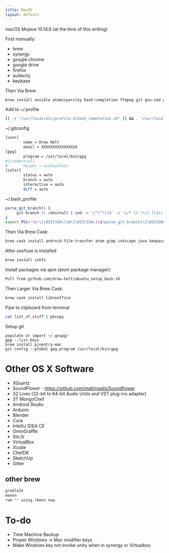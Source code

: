 ```yaml
---
title: MacOS
layout: default
---
```


macOS Mojave 10.14.6 (at the time of this writing)

First manually:

-   brew
-   synergy
-   google chrome
-   google drive
-   firefox
-   audacity
-   keybase

Then Via Brew:

``` bash
brew install ansible atomicparsley bash-completion ffmpeg git gnu-sed gnupg hub imagemagick jq kpcli nmap nvm openconnect openssl openvpn p7zip pstree psutils rename rbenv shellcheck sqlitebrowser telnet watch unrar wget xz
```

Add to ~/.profile

``` bash
[[ -r "/usr/local/etc/profile.d/bash_completion.sh" ]] && . "/usr/local/etc/profile.d/bash_completion.sh"
```

~/.gitconfig

``` bash
[user]
        name = Drew Holt
        email = XXXXXXXXXXXXXXXX
[gpg]
        program = /usr/local/bin/gpg
#[credential]
#       helper = osxkeychain
[color]
        status = auto
        branch = auto
        interactive = auto
        diff = auto
```

~/.bash\_profile

``` bash
parse_git_branch() {
     git branch 2> /dev/null | sed -e '/^[^*]/d' -e 's/* \(.*\)/ (\1)/'
}
export PS1="\h:\[\033[32m\]\W\[\033[33m\]\$(parse_git_branch)\[\033[00m\] $ "
```

Then Via Brew Cask:

``` bash
brew cask install android-file-transfer atom gimp inkscape java keepassxc osxfuse qbittorrent slack vlc tunnelblick vnc-viewer wireshark
```

After osxfuse is installed

``` bash
brew install sshfs
```

Install packages via apm (atom package manager):

``` bash
Pull from github.com/drew-holt/ubuntu_setup_bash.sh
```

Then Larger Via Brew Cask:

``` bash
brew cask install libreoffice
```

Pipe to clipboard from terminal

``` bash
cat list_of_stuff | pbcopy
```

Setup git

    populate or import ~/.gnupg/
    gpg --list-keys
    brew install pinentry-mac
    git config --global gpg.program /usr/local/bin/gpg

Other OS X Software
===================

-   XQuartz
-   SoundFlower - <https://github.com/mattingalls/Soundflower>
-   32 Lives (32-bit to 64-bit Audio Units and VST plug-ins adapter)
-   3T MongoChef
-   Android Studio
-   Arduino
-   Blender
-   Cura
-   IntelliJ IDEA CE
-   OminGraffle
-   Slic3r
-   VirtualBox
-   Xcode
-   ChefDK
-   SketchUp
-   Gitter

other brew
----------

``` bash
gradle24
maven
rvm ** using rbenv now
```

To-do
=====

-   Time Machine Backup
-   Proper Windows -&gt; Mac modifier keys
-   Make Windows key not invoke unity when in synergy or Virtualbox

